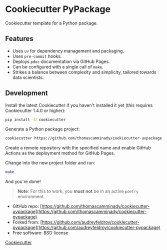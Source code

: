 # Cookiecutter PyPackage

Cookiecutter template for a Python package.

## Features

* Uses `uv` for dependency management and packaging.
* Uses `pre-commit` hooks.
* Deploys `pdoc` documentation via GitHub Pages.
* Can be configured with a single call of `make`.
* Strikes a balance between complexity and simplicity, tailored towards data scientists.

## Development

Install the latest Cookiecutter if you haven't installed it yet (this requires Cookiecutter 1.4.0 or higher):

```bash
pip install -U cookiecutter
```

Generate a Python package project:

```bash
cookiecutter https://github.com/thomascamminady/cookiecutter-uvpackage
```

Create a remote repository with the specified name and enable GitHub Actions as the deployment method for GitHub Pages.

Change into the new project folder and run:

```bash
make
```

And you're done!

> **Note**: For this to work, you **must not** be in an active `poetry` environment.

* GitHub repo: [https://github.com/thomascamminady/cookiecutter-uvpackage](https://github.com/thomascamminady/cookiecutter-pypackage)
* Forked from: [https://github.com/audreyfeldroy/cookiecutter-pypackage](https://github.com/audreyfeldroy/cookiecutter-pypackage)
* Free software: BSD license

[Cookiecutter](https://github.com/cookiecutter/cookiecutter)
